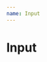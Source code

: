 ```yaml
---
name: Input
---
```


# Input

<base-knobs src="./components.json" name="base-input">
<base-input placeholder="Optional placeholder"></base-input>
</base-knobs>
